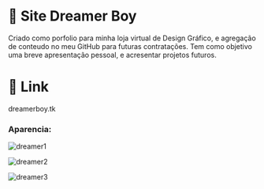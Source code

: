 # 🚀 Site Dreamer Boy

Criado como porfolio para minha loja virtual de Design Gráfico, e agregação de conteudo no meu GitHub para futuras contratações. Tem como objetivo uma breve apresentação pessoal, e acresentar projetos futuros.

# 📌 Link

dreamerboy.tk

### Aparencia:

![dreamer1](https://user-images.githubusercontent.com/50500849/207455069-06bd6051-ffa3-4449-947c-cc1b54168ba6.png)


![dreamer2](https://user-images.githubusercontent.com/50500849/207455483-bd5954a3-f7c4-46c3-bf1a-a84192043af7.png)

![dreamer3](https://user-images.githubusercontent.com/50500849/207455752-aed89ca9-6feb-4483-a477-3f5cc5967769.png)





